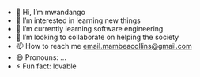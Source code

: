 - 👋 Hi, I’m mwandango
- 👀 I’m interested in learning new things
- 🌱 I’m currently learning software engineering
- 💞️ I’m looking to collaborate on helping the society
- 📫 How to reach me email.mambeacollins@gmail.com
- 😄 Pronouns: ...
- ⚡ Fun fact: lovable

<!---
mambeacollins/mambeacollins is a ✨ special ✨ repository because its `README.md` (this file) appears on your GitHub profile.
You can click the Preview link to take a look at your changes.
--->
